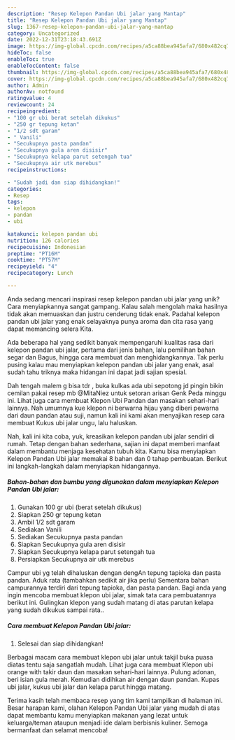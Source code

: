 ```yaml
---
description: "Resep Kelepon Pandan Ubi jalar yang Mantap"
title: "Resep Kelepon Pandan Ubi jalar yang Mantap"
slug: 1367-resep-kelepon-pandan-ubi-jalar-yang-mantap
category: Uncategorized
date: 2022-12-31T23:18:43.691Z
image: https://img-global.cpcdn.com/recipes/a5ca88bea945afa7/680x482cq70/kelepon-pandan-ubi-jalar-foto-resep-utama.jpg
hideToc: false
enableToc: true
enableTocContent: false
thumbnail: https://img-global.cpcdn.com/recipes/a5ca88bea945afa7/680x482cq70/kelepon-pandan-ubi-jalar-foto-resep-utama.jpg
cover: https://img-global.cpcdn.com/recipes/a5ca88bea945afa7/680x482cq70/kelepon-pandan-ubi-jalar-foto-resep-utama.jpg
author: Admin
authorAv: notfound
ratingvalue: 4
reviewcount: 24
recipeingredient:
- "100 gr ubi berat setelah dikukus"
- "250 gr tepung ketan"
- "1/2 sdt garam"
- " Vanili"
- "Secukupnya pasta pandan"
- "Secukupnya gula aren disisir"
- "Secukupnya kelapa parut setengah tua"
- "Secukupnya air utk merebus"
recipeinstructions:

- "Sudah jadi dan siap dihidangkan!"
categories:
- Resep
tags:
- kelepon
- pandan
- ubi

katakunci: kelepon pandan ubi 
nutrition: 126 calories
recipecuisine: Indonesian
preptime: "PT16M"
cooktime: "PT57M"
recipeyield: "4"
recipecategory: Lunch

---
```





Anda sedang mencari inspirasi resep kelepon pandan ubi jalar yang unik? Cara menyiapkannya sangat gampang. Kalau salah mengolah maka hasilnya tidak akan memuaskan dan justru cenderung tidak enak. Padahal kelepon pandan ubi jalar yang enak selayaknya punya aroma dan cita rasa yang dapat memancing selera Kita.





Ada beberapa hal yang sedikit banyak mempengaruhi kualitas rasa dari kelepon pandan ubi jalar, pertama dari jenis bahan, lalu pemilihan bahan segar dan Bagus, hingga cara membuat dan menghidangkannya. Tak perlu pusing kalau mau menyiapkan kelepon pandan ubi jalar yang enak,      asal sudah tahu triknya maka hidangan ini dapat jadi sajian spesial.














Dah tengah malem g bisa tdr , buka kulkas ada ubi sepotong jd pingin bikin cemilan pakai resep mb @MitaNiez untuk setoran arisan Genk Peda minggu ini. Lihat juga cara membuat Klepon Ubi Pandan dan masakan sehari-hari lainnya. Nah umumnya kue klepon ni berwarna hijau yang diberi pewarna dari daun pandan atau suji, namun kali ini kami akan menyajikan resep cara membuat Kukus ubi jalar ungu, lalu haluskan.






Nah, kali ini kita coba, yuk, kreasikan kelepon pandan ubi jalar sendiri di rumah. Tetap dengan bahan sederhana, sajian ini dapat memberi manfaat dalam membantu menjaga kesehatan tubuh kita. Kamu bisa menyiapkan Kelepon Pandan Ubi jalar memakai 8 bahan dan 0 tahap pembuatan. Berikut ini langkah-langkah dalam menyiapkan hidangannya.

<!--inarticleads1-->

##### Bahan-bahan dan bumbu yang digunakan dalam menyiapkan Kelepon Pandan Ubi jalar:

1. Gunakan 100 gr ubi (berat setelah dikukus)
1. Siapkan 250 gr tepung ketan
1. Ambil 1/2 sdt garam
1. Sediakan  Vanili
1. Sediakan Secukupnya pasta pandan
1. Siapkan Secukupnya gula aren disisir
1. Siapkan Secukupnya kelapa parut setengah tua
1. Persiapkan Secukupnya air utk merebus


Campur ubi yg telah dihaluskan dengan dengAn tepung tapioka dan pasta pandan. Aduk rata (tambahkan sedikit air jika perlu) Sementara bahan campurannya terdiri dari tepung tapioka, dan pasta pandan. Bagi anda yang ingin mencoba membuat klepon ubi jalar, simak tata cara pembuatannya berikut ini. Gulingkan klepon yang sudah matang di atas parutan kelapa yang sudah dikukus sampai rata.. 

<!--inarticleads2-->

##### Cara membuat Kelepon Pandan Ubi jalar:


1. Selesai dan siap dihidangkan!

Berbagai macam cara membuat klepon ubi jalar untuk takjil buka puasa diatas tentu saja sangatlah mudah. Lihat juga cara membuat Klepon ubi orange with takir daun dan masakan sehari-hari lainnya. Pulung adonan, beri isian gula merah. Kemudian didihkan air dengan daun pandan. Kupas ubi jalar, kukus ubi jalar dan kelapa parut hingga matang. 

Terima kasih telah membaca resep yang tim kami tampilkan di halaman ini. Besar harapan kami, olahan Kelepon Pandan Ubi jalar yang mudah di atas dapat membantu kamu menyiapkan makanan yang lezat untuk keluarga/teman ataupun menjadi ide dalam berbisnis kuliner. Semoga bermanfaat dan selamat mencoba!
